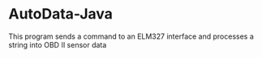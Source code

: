 # AutoData-Java
This program sends a command to an ELM327 interface and processes a string into OBD II sensor data
